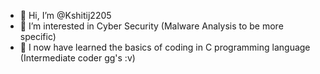 - 👋 Hi, I’m @Kshitij2205
- 👀 I’m interested in Cyber Security (Malware Analysis to be more specific)
- 🌱 I now have learned the basics of coding in C programming language (Intermediate coder gg's :v)

<!---
Kshitij2205/Kshitij2205 is a ✨ special ✨ repository because its `README.md` (this file) appears on your GitHub profile.
You can click the Preview link to take a look at your changes.
--->
